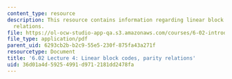 ```yaml
---
content_type: resource
description: This resource contains information regarding linear block codes, parity
  relations.
file: https://ol-ocw-studio-app-qa.s3.amazonaws.com/courses/6-02-introduction-to-eecs-ii-digital-communication-systems-fall-2012/36d01a4d59254991d9712181dd2478fa_MIT6_02F12_lec04.pdf
file_type: application/pdf
parent_uid: 6293cb2b-b2c9-55e5-230f-875fa43a271f
resourcetype: Document
title: '6.02 Lecture 4: Linear block codes, parity relations'
uid: 36d01a4d-5925-4991-d971-2181dd2478fa
---
```

